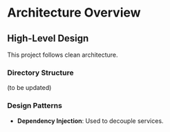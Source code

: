 # Architecture Overview

## High-Level Design

This project follows clean architecture.

### Directory Structure

(to be updated)

### Design Patterns

- **Dependency Injection**: Used to decouple services.

